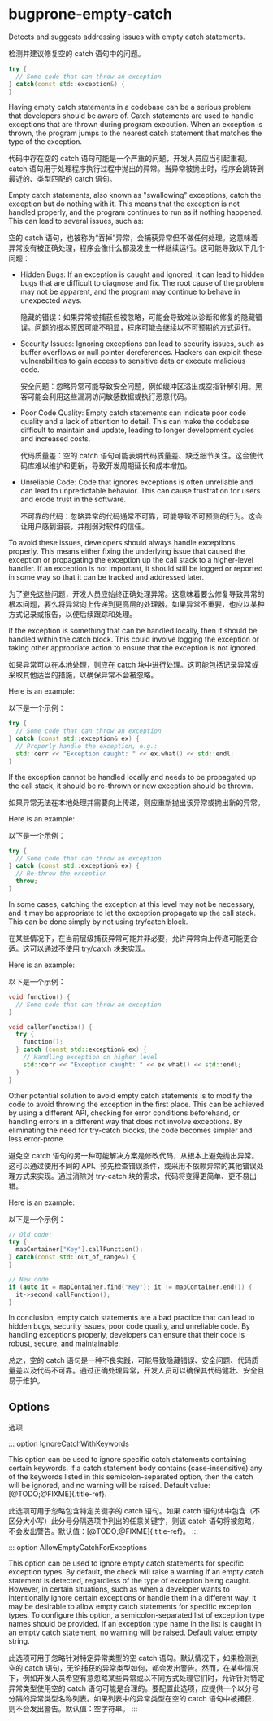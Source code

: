 # bugprone-empty-catch

Detects and suggests addressing issues with empty catch statements.

检测并建议修复空的 catch 语句中的问题。

```c++
try {
  // Some code that can throw an exception
} catch(const std::exception&) {
}
```

Having empty catch statements in a codebase can be a serious problem that developers should be aware of. Catch statements are used to handle exceptions that are thrown during program execution. When an exception is thrown, the program jumps to the nearest catch statement that matches the type of the exception.

代码中存在空的 catch 语句可能是一个严重的问题，开发人员应当引起重视。catch 语句用于处理程序执行过程中抛出的异常。当异常被抛出时，程序会跳转到最近的、类型匹配的 catch 语句。

Empty catch statements, also known as "swallowing" exceptions, catch the exception but do nothing with it. This means that the exception is not handled properly, and the program continues to run as if nothing happened. This can lead to several issues, such as:

空的 catch 语句，也被称为“吞掉”异常，会捕获异常但不做任何处理。这意味着异常没有被正确处理，程序会像什么都没发生一样继续运行。这可能导致以下几个问题：

- Hidden Bugs: If an exception is caught and ignored, it can lead to hidden bugs that are difficult to diagnose and fix. The root cause of the problem may not be apparent, and the program may continue to behave in unexpected ways.

  隐藏的错误：如果异常被捕获但被忽略，可能会导致难以诊断和修复的隐藏错误。问题的根本原因可能不明显，程序可能会继续以不可预期的方式运行。

- Security Issues: Ignoring exceptions can lead to security issues, such as buffer overflows or null pointer dereferences. Hackers can exploit these vulnerabilities to gain access to sensitive data or execute malicious code.

  安全问题：忽略异常可能导致安全问题，例如缓冲区溢出或空指针解引用。黑客可能会利用这些漏洞访问敏感数据或执行恶意代码。

- Poor Code Quality: Empty catch statements can indicate poor code quality and a lack of attention to detail. This can make the codebase difficult to maintain and update, leading to longer development cycles and increased costs.

  代码质量差：空的 catch 语句可能表明代码质量差、缺乏细节关注。这会使代码库难以维护和更新，导致开发周期延长和成本增加。

- Unreliable Code: Code that ignores exceptions is often unreliable and can lead to unpredictable behavior. This can cause frustration for users and erode trust in the software.

  不可靠的代码：忽略异常的代码通常不可靠，可能导致不可预测的行为。这会让用户感到沮丧，并削弱对软件的信任。

To avoid these issues, developers should always handle exceptions properly. This means either fixing the underlying issue that caused the exception or propagating the exception up the call stack to a higher-level handler. If an exception is not important, it should still be logged or reported in some way so that it can be tracked and addressed later.

为了避免这些问题，开发人员应始终正确处理异常。这意味着要么修复导致异常的根本问题，要么将异常向上传递到更高层的处理器。如果异常不重要，也应以某种方式记录或报告，以便后续跟踪和处理。

If the exception is something that can be handled locally, then it should be handled within the catch block. This could involve logging the exception or taking other appropriate action to ensure that the exception is not ignored.

如果异常可以在本地处理，则应在 catch 块中进行处理。这可能包括记录异常或采取其他适当的措施，以确保异常不会被忽略。

Here is an example:

以下是一个示例：

```c++
try {
  // Some code that can throw an exception
} catch (const std::exception& ex) {
  // Properly handle the exception, e.g.:
  std::cerr << "Exception caught: " << ex.what() << std::endl;
}
```

If the exception cannot be handled locally and needs to be propagated up the call stack, it should be re-thrown or new exception should be thrown.

如果异常无法在本地处理并需要向上传递，则应重新抛出该异常或抛出新的异常。

Here is an example:

以下是一个示例：

```c++
try {
  // Some code that can throw an exception
} catch (const std::exception& ex) {
  // Re-throw the exception
  throw;
}
```

In some cases, catching the exception at this level may not be necessary, and it may be appropriate to let the exception propagate up the call stack. This can be done simply by not using try/catch block.

在某些情况下，在当前层级捕获异常可能并非必要，允许异常向上传递可能更合适。这可以通过不使用 try/catch 块来实现。

Here is an example:

以下是一个示例：

```c++
void function() {
  // Some code that can throw an exception
}

void callerFunction() {
  try {
    function();
  } catch (const std::exception& ex) {
    // Handling exception on higher level
    std::cerr << "Exception caught: " << ex.what() << std::endl;
  }
}
```

Other potential solution to avoid empty catch statements is to modify the code to avoid throwing the exception in the first place. This can be achieved by using a different API, checking for error conditions beforehand, or handling errors in a different way that does not involve exceptions. By eliminating the need for try-catch blocks, the code becomes simpler and less error-prone.

避免空 catch 语句的另一种可能解决方案是修改代码，从根本上避免抛出异常。这可以通过使用不同的 API、预先检查错误条件，或采用不依赖异常的其他错误处理方式来实现。通过消除对 try-catch 块的需求，代码将变得更简单、更不易出错。

Here is an example:

以下是一个示例：

```c++
// Old code:
try {
  mapContainer["Key"].callFunction();
} catch(const std::out_of_range&) {
}

// New code
if (auto it = mapContainer.find("Key"); it != mapContainer.end()) {
  it->second.callFunction();
}
```

In conclusion, empty catch statements are a bad practice that can lead to hidden bugs, security issues, poor code quality, and unreliable code. By handling exceptions properly, developers can ensure that their code is robust, secure, and maintainable.

总之，空的 catch 语句是一种不良实践，可能导致隐藏错误、安全问题、代码质量差以及代码不可靠。通过正确处理异常，开发人员可以确保其代码健壮、安全且易于维护。

## Options

选项

::: option
IgnoreCatchWithKeywords

This option can be used to ignore specific catch statements containing certain keywords. If a catch statement body contains (case-insensitive) any of the keywords listed in this semicolon-separated option, then the catch will be ignored, and no warning will be raised. Default value: [@TODO;@FIXME]{.title-ref}.

此选项可用于忽略包含特定关键字的 catch 语句。如果 catch 语句体中包含（不区分大小写）此分号分隔选项中列出的任意关键字，则该 catch 语句将被忽略，不会发出警告。默认值：[@TODO;@FIXME]{.title-ref}。
:::

::: option
AllowEmptyCatchForExceptions

This option can be used to ignore empty catch statements for specific exception types. By default, the check will raise a warning if an empty catch statement is detected, regardless of the type of exception being caught. However, in certain situations, such as when a developer wants to intentionally ignore certain exceptions or handle them in a different way, it may be desirable to allow empty catch statements for specific exception types. To configure this option, a semicolon-separated list of exception type names should be provided. If an exception type name in the list is caught in an empty catch statement, no warning will be raised. Default value: empty string.

此选项可用于忽略针对特定异常类型的空 catch 语句。默认情况下，如果检测到空的 catch 语句，无论捕获的异常类型如何，都会发出警告。然而，在某些情况下，例如开发人员希望有意忽略某些异常或以不同方式处理它们时，允许针对特定异常类型使用空的 catch 语句可能是合理的。要配置此选项，应提供一个以分号分隔的异常类型名称列表。如果列表中的异常类型在空的 catch 语句中被捕获，则不会发出警告。默认值：空字符串。
:::
